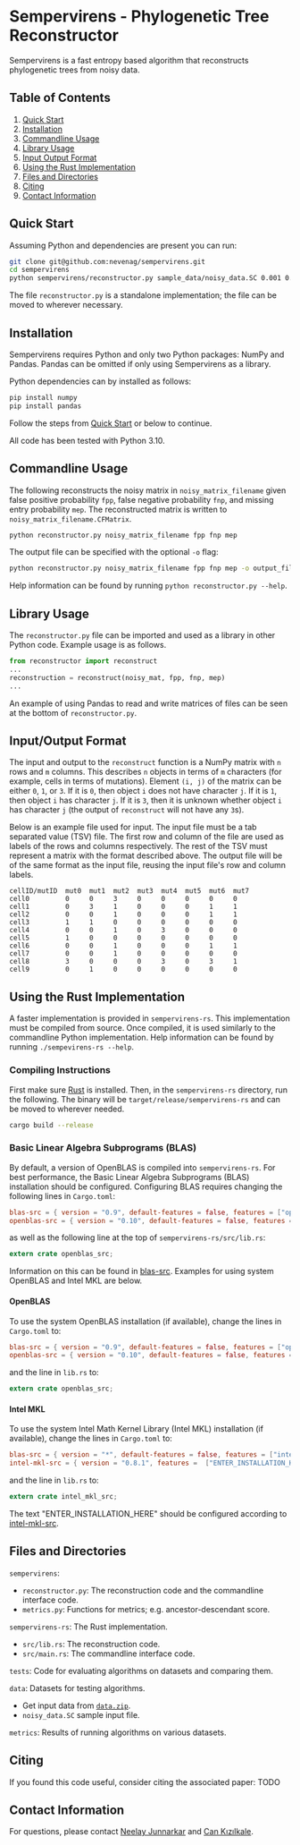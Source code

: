 # Sempervirens - Phylogenetic Tree Reconstructor

Sempervirens is a fast entropy based algorithm that reconstructs phylogenetic trees from noisy data.

## Table of Contents

1. [Quick Start](#QS)
2. [Installation](#Installation)
3. [Commandline Usage](#CLI)
4. [Library Usage](#LIB)
5. [Input Output Format](#IOFormat)
6. [Using the Rust Implementation](#Rust)
7. [Files and Directories](#Files)
8. [Citing](#Citing)
9. [Contact Information](#Contact)

## Quick Start <a name="QS"></a>

Assuming Python and dependencies are present you can run:

```bash
git clone git@github.com:nevenag/sempervirens.git
cd sempervirens
python sempervirens/reconstructor.py sample_data/noisy_data.SC 0.001 0.2 0.05 -o reconstructed_data.SC.CFMatrix
```

The file `reconstructor.py` is a standalone implementation; the file can be moved to wherever necessary.

## Installation <a name="Installation"></a>

Sempervirens requires Python and only two Python packages: NumPy and Pandas. Pandas can be omitted if only using Sempervirens as a library. 

Python dependencies can by installed as follows:

```bash
pip install numpy
pip install pandas
```

Follow the steps from [Quick Start](#QS) or below to continue.

All code has been tested with Python 3.10.

## Commandline Usage <a name="CLI"></a>

The following reconstructs the noisy matrix in `noisy_matrix_filename` given false positive probability `fpp`, false negative probability `fnp`, and missing entry probability `mep`. The reconstructed matrix is written to `noisy_matrix_filename.CFMatrix`.

```bash
python reconstructor.py noisy_matrix_filename fpp fnp mep
```

The output file can be specified with the optional `-o` flag:

```bash
python reconstructor.py noisy_matrix_filename fpp fnp mep -o output_filename
```

Help information can be found by running `python reconstructor.py --help`.

## Library Usage <a name="LIB"></a>

The `reconstructor.py` file can be imported and used as a library in other Python code.
Example usage is as follows.

```python
from reconstructor import reconstruct
...
reconstruction = reconstruct(noisy_mat, fpp, fnp, mep)
...
```

An example of using Pandas to read and write matrices of files can be seen at the bottom of `reconstructor.py`.

## Input/Output Format <a name="IOFormat"></a>

The input and output to the `reconstruct` function is a NumPy matrix with `n` rows and `m` columns. This describes `n` objects in terms of `m` characters (for example, cells in terms of mutations). Element `(i, j)` of the matrix can be either `0`, `1`, or `3`. If it is `0`, then object `i` does not have character `j`. If it is `1`, then object `i` has character `j`. If it is `3`, then it is unknown whether object `i` has character `j` (the output of `reconstruct` will not have any `3`s).

Below is an example file used for input. The input file must be a tab separated value (TSV) file. The first row and column of the file are used as labels of the rows and columns respectively. The rest of the TSV must represent a matrix with the format described above. The output file will be of the same format as the input file, reusing the input file's row and column labels.

```text
cellID/mutID  mut0  mut1  mut2  mut3  mut4  mut5  mut6  mut7
cell0         0     0     3     0     0     0     0     0
cell1         0     3     1     0     0     0     1     1
cell2         0     0     1     0     0     0     1     1
cell3         1     1     0     0     0     0     0     0
cell4         0     0     1     0     3     0     0     0
cell5         1     0     0     0     0     0     0     0
cell6         0     0     1     0     0     0     1     1
cell7         0     0     1     0     0     0     0     0
cell8         3     0     0     0     3     0     3     1
cell9         0     1     0     0     0     0     0     0
```

## Using the Rust Implementation <a name="Rust"></a>

A faster implementation is provided in `sempervirens-rs`. This implementation must be compiled from source.
Once compiled, it is used similarly to the commandline Python implementation. Help information can be found by running `./sempevirens-rs --help`.

### Compiling Instructions

First make sure [Rust](https://www.rust-lang.org/) is installed. Then, in the `sempervirens-rs` directory, run the following. The binary will be `target/release/sempervirens-rs` and can be moved to wherever needed.

```bash
cargo build --release
```

### Basic Linear Algebra Subprograms (BLAS)

By default, a version of OpenBLAS is compiled into `sempervirens-rs`.
For best performance, the Basic Linear Algebra Subprograms (BLAS) installation should be configured.
Configuring BLAS requires changing the following lines in `Cargo.toml`:

```toml
blas-src = { version = "0.9", default-features = false, features = ["openblas"] }
openblas-src = { version = "0.10", default-features = false, features = ["cblas", "static"] }
```

as well as the following line at the top of `sempervirens-rs/src/lib.rs`:

```rust
extern crate openblas_src;
```

Information on this can be found in [blas-src](https://docs.rs/blas-src/latest/blas_src/).
Examples for using system OpenBLAS and Intel MKL are below.

#### OpenBLAS

To use the system OpenBLAS installation (if available), change the lines in `Cargo.toml` to:

```toml
blas-src = { version = "0.9", default-features = false, features = ["openblas"] }
openblas-src = { version = "0.10", default-features = false, features = ["cblas", "system"] }
```

and the line in `lib.rs` to:

```rust
extern crate openblas_src;
```

#### Intel MKL

To use the system Intel Math Kernel Library (Intel MKL) installation (if available), change the lines in `Cargo.toml` to:

```toml
blas-src = { version = "*", default-features = false, features = ["intel-mkl"] }
intel-mkl-src = { version = "0.8.1", features =  ["ENTER_INSTALLATION_HERE"] }
```

and the line in `lib.rs` to:

```rust
extern crate intel_mkl_src;
```

The text "ENTER_INSTALLATION_HERE" should be configured according to [intel-mkl-src](https://github.com/rust-math/intel-mkl-src).

## Files and Directories <a name="Files"></a>

`sempervirens`:

* `reconstructor.py`: The reconstruction code and the commandline interface code.
* `metrics.py`: Functions for metrics; e.g. ancestor-descendant score.

`sempervirens-rs`: The Rust implementation.

* `src/lib.rs`: The reconstruction code.
* `src/main.rs`: The commandline interface code.

`tests`: Code for evaluating algorithms on datasets and comparing them. 

`data`: Datasets for testing algorithms.

* Get input data from [`data.zip`](https://github.com/nevenag/sempervirens/blob/main/data.zip).
* `noisy_data.SC` sample input file.

`metrics`: Results of running algorithms on various datasets.

## Citing <a name="Citing"></a>

If you found this code useful, consider citing the associated paper: TODO

## Contact Information <a name="Contact"></a>

For questions, please contact [Neelay Junnarkar](mailto:neelay.junnarkar@berkeley.edu) and [Can Kızılkale](mailto:cankizilkale@lbl.gov).
